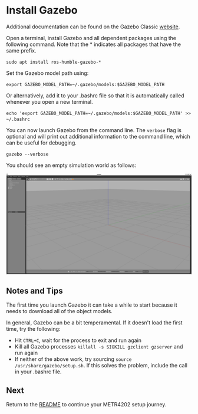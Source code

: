 # Install Gazebo

Additional documentation can be found on the Gazebo Classic [website](https://classic.gazebosim.org/tutorials?tut=ros2_installing&cat=connect_ros).

Open a terminal, install Gazebo and all dependent packages using the following command. Note that the * indicates all packages that have the same prefix.

```
sudo apt install ros-humble-gazebo-*
```

Set the Gazebo model path using:

```
export GAZEBO_MODEL_PATH=~/.gazebo/models:$GAZEBO_MODEL_PATH
```

Or alternatively, add it to your .bashrc file so that it is automatically called whenever you open a new terminal.

```
echo 'export GAZEBO_MODEL_PATH=~/.gazebo/models:$GAZEBO_MODEL_PATH' >> ~/.bashrc
```

You can now launch Gazebo from the command line. The `verbose` flag is optional and will print out additional information to the command line, which can be useful for debugging.

```
gazebo --verbose
```

You should see an empty simulation world as follows:

![](resources/gazebo_install0.png)

## Notes and Tips

The first time you launch Gazebo it can take a while to start because it needs to download all of the object models.

In general, Gazebo can be a bit temperamental. If it doesn't load the first time, try the following:

* Hit `CTRL+C`, wait for the process to exit and run again
* Kill all Gazebo processes `killall -s SIGKILL gzclient gzserver` and run again
* If neither of the above work, try sourcing `source /usr/share/gazebo/setup.sh`. If this solves the problem, include the call in your .bashrc file.

## Next

Return to the [README](README.md) to continue your METR4202 setup journey.

